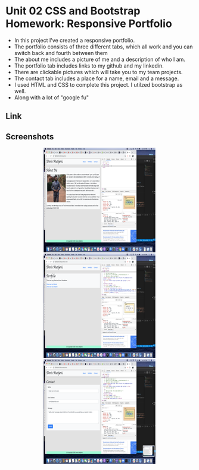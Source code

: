 # Unit 02 CSS and Bootstrap Homework: Responsive Portfolio
* In this project I've created a responsive portfolio. 
* The portfolio consists of three different tabs, which all work and you can switch back and fourth between them
* The about me includes a picture of me and a description of who I am. 
* The portfolio tab includes links to my github and my linkedin.
* There are clickable pictures which will take you to my team projects.
* The contact tab includes a place for a name, email and a message. 
* I used HTML and CSS to complete this project. I utilzed bootstrap as well.
* Along with a lot of "google fu"

## Link
<!-- * [My Portfolio](https://denismatijevic.github.io/responsive-portfolio/) -->

## Screenshots

<p style ="text-align:center;">
<img src="aboutme.png" width="300" alt= "Frame" height="280"/>
<img src="portfolio.png"  width="300" alt="Home Page" height="280"/>
<img src="contact.png" width="300" alt="Live Hubble View" height="280"/>
</p>
